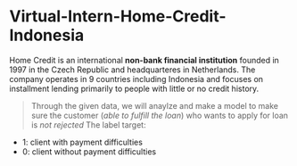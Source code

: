 # Virtual-Intern-Home-Credit-Indonesia
Home Credit is an international **non-bank financial institution** founded in 1997 in the Czech Republic and headquarteres in Netherlands. The company operates in 9 countries including Indonesia and focuses on installment lending primarily to people with little or no credit history.

> Through the given data, we will anaylze and make a model to make sure the customer (*able to fulfill the loan*) who wants to apply for loan is *not rejected*
The label target:
*   1: client with payment difficulties
*   0: client without payment difficulties
